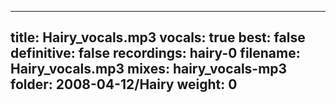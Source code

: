 
---
title: Hairy_vocals.mp3
vocals: true
best: false
definitive: false
recordings: hairy-0
filename: Hairy_vocals.mp3
mixes: hairy_vocals-mp3
folder: 2008-04-12/Hairy
weight: 0
---
